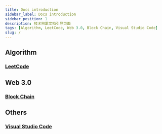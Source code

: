 ```yaml
---
title: Docs introduction
sidebar_label: Docs introduction
sidebar_position: 1
description: 技术积累文档引导页面
tags: [Algorithm, LeetCode, Web 3.0, Block Chain, Visual Studio Code]
slug: /
---
```


<!-- 当手写侧边栏或者使用与文档相关的布局或钩子时，ID 会被用来指代某篇文档。 -->

## Algorithm

### [LeetCode](/docs/LeetCode/)

## Web 3.0

### [Block Chain](/docs/block-chain/learn-graduation-project)

## Others

### [Visual Studio Code](/docs/Visual%20Studio%20Code)
